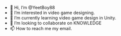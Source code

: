 - 👋 Hi, I’m @YeetBoy88
- 👀 I’m interested in video game designing.
- 🌱 I’m currently learning video game design in Unity.
- 💞️ I’m looking to collaborate on KNOWLEDGE
- 📫 How to reach me my email.
